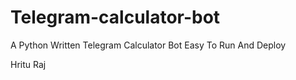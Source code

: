# Telegram-calculator-bot
A Python Written Telegram Calculator Bot Easy To Run And Deploy 

Hritu Raj
